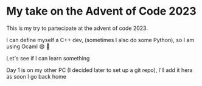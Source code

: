# My take on the Advent of Code 2023

This is my try to partecipate at the advent of code 2023.

I can define myself a C++ dev, (sometimes I also do some Python), so I am using Ocaml :smile:
:camel:

Let's see if I can learn something

Day 1 is on my other PC (I decided later to set up a git repo), I'll add it hera as soon I go back home
